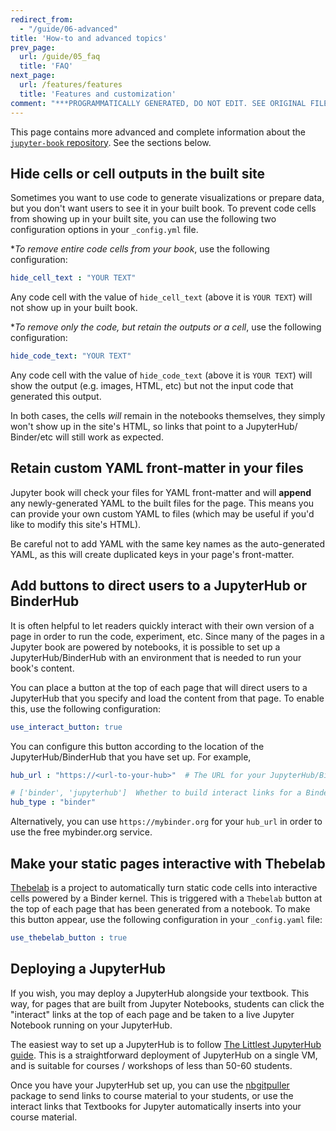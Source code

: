```yaml
---
redirect_from:
  - "/guide/06-advanced"
title: 'How-to and advanced topics'
prev_page:
  url: /guide/05_faq
  title: 'FAQ'
next_page:
  url: /features/features
  title: 'Features and customization'
comment: "***PROGRAMMATICALLY GENERATED, DO NOT EDIT. SEE ORIGINAL FILES IN /content***"
---
```

This page contains more advanced and complete information about the
[`jupyter-book` repository](https://github.com/jupyter/jupyter-book). See the sections below.

## Hide cells or cell outputs in the built site

Sometimes you want to use code to generate visualizations or prepare data,
but you don't want users to see it in your built book. To prevent code cells
from showing up in your built site, you can use the following two configuration
options in your `_config.yml` file.

**To remove entire code cells from your book*, use the following configuration:

```yaml
hide_cell_text : "YOUR TEXT"
```

Any code cell with the value of `hide_cell_text` (above it is `YOUR TEXT`)
will not show up in your built book.

**To remove only the code, but retain the outputs or a cell*, use the following
configuration:

```yaml
hide_code_text: "YOUR TEXT"
```

Any code cell with the value of `hide_code_text` (above it is `YOUR TEXT`)
will show the output (e.g. images, HTML, etc) but not the input code that
generated this output.

In both cases, the cells *will* remain in the notebooks themselves, they
simply won't show up in the site's HTML, so links that point to a JupyterHub/
Binder/etc will still work as expected.

## Retain custom YAML front-matter in your files

Jupyter book will check your files for YAML front-matter and will **append**
any newly-generated YAML to the built files for the page. This means you
can provide your own custom YAML to files (which may be useful if you'd like
to modify this site's HTML).

Be careful not to add YAML with the same key names as the auto-generated YAML, as
this will create duplicated keys in your page's front-matter.


## Add buttons to direct users to a JupyterHub or BinderHub

It is often helpful to let readers quickly interact with their own version of a
page in order to run the code, experiment, etc. Since many of the pages in a Jupyter
book are powered by notebooks, it is possible to set up a JupyterHub/BinderHub
with an environment that is needed to run your book's content.

You can place a button at the top of each page that will direct users to a JupyterHub
that you specify and load the content from that page. To enable this, use the following
configuration:

```yaml
use_interact_button: true
```

You can configure this button according to the location of the JupyterHub/BinderHub
that you have set up. For example,

```yaml
hub_url : "https://<url-to-your-hub>"  # The URL for your JupyterHub/BinderHub.

# ['binder', 'jupyterhub']  Whether to build interact links for a BinderHub or a JupyterHub
hub_type : "binder"
```

Alternatively, you can use `https://mybinder.org` for your `hub_url` in order to
use the free mybinder.org service.

## Make your static pages interactive with Thebelab

[Thebelab](https://github.com/minrk/thebelab) is a project to automatically turn
static code cells into interactive cells powered by a Binder kernel. This is triggered
with a `Thebelab` button at the top of each page that has been generated from a notebook.
To make this button appear, use the following configuration in your `_config.yaml` file:

```yaml
use_thebelab_button : true
```


## Deploying a JupyterHub

If you wish, you may deploy a JupyterHub alongside your textbook. This way, for pages that are built from
Jupyter Notebooks, students can click the "interact" links
at the top of each page and be taken to a live Jupyter Notebook running on your JupyterHub.

The easiest way to set up a JupyterHub is to follow [The Littlest JupyterHub guide](https://the-littlest-jupyterhub.readthedocs.io/en/latest/index.html).
This is a straightforward deployment of JupyterHub on a single VM, and is suitable for
courses / workshops of less than 50-60 students.

Once you have your JupyterHub set up, you can use the [nbgitpuller](https://github.com/data-8/nbgitpuller)
package to send links to course material to your students, or use the interact links that Textbooks for Jupyter
automatically inserts into your course material.
